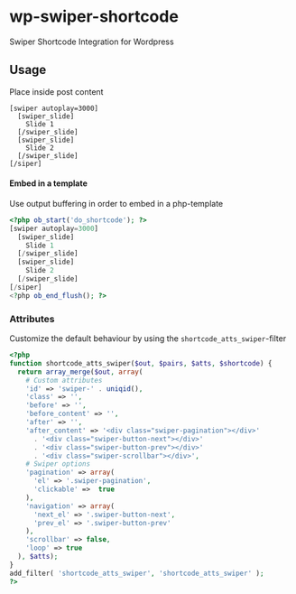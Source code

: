 # wp-swiper-shortcode

Swiper Shortcode Integration for Wordpress

## Usage

Place inside post content

```
[swiper autoplay=3000]
  [swiper_slide]
    Slide 1
  [/swiper_slide]
  [swiper_slide]
    Slide 2
  [/swiper_slide]
[/siper]
```

#### Embed in a template

Use output buffering in order to embed in a php-template

```php
<?php ob_start('do_shortcode'); ?>
[swiper autoplay=3000]
  [swiper_slide]
    Slide 1
  [/swiper_slide]
  [swiper_slide]
    Slide 2
  [/swiper_slide]
[/siper]
<?php ob_end_flush(); ?>
```

### Attributes

Customize the default behaviour by using the `shortcode_atts_swiper`-filter

```php
<?php
function shortcode_atts_swiper($out, $pairs, $atts, $shortcode) {
  return array_merge($out, array(
    # Custom attributes
    'id' => 'swiper-' . uniqid(),
    'class' => '',
    'before' => '',
    'before_content' => '',
    'after' => '',
    'after_content' => '<div class="swiper-pagination"></div>'
      . '<div class="swiper-button-next"></div>'
      . '<div class="swiper-button-prev"></div>'
      . '<div class="swiper-scrollbar"></div>',
    # Swiper options
    'pagination' => array(
      'el' => '.swiper-pagination',
      'clickable' =>  true
    ),
    'navigation' => array(
      'next_el' => '.swiper-button-next',
      'prev_el' => '.swiper-button-prev'
    ),
    'scrollbar' => false,
    'loop' => true
  ), $atts);
}
add_filter( 'shortcode_atts_swiper', 'shortcode_atts_swiper' );
?>
```
